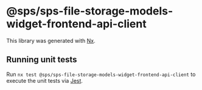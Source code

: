 # @sps/sps-file-storage-models-widget-frontend-api-client

This library was generated with [Nx](https://nx.dev).

## Running unit tests

Run `nx test @sps/sps-file-storage-models-widget-frontend-api-client` to execute the unit tests via [Jest](https://jestjs.io).
